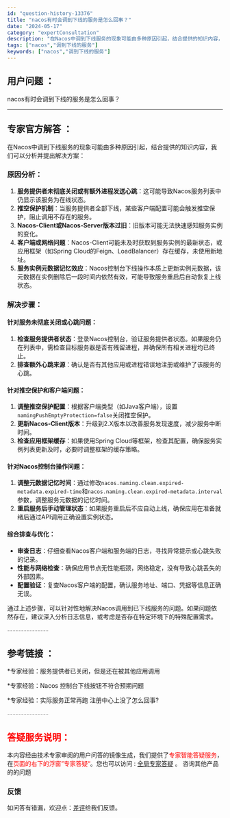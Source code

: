 ```yaml
---
id: "question-history-13376"
title: "nacos有时会调到下线的服务是怎么回事？"
date: "2024-05-17"
category: "expertConsultation"
description: "在Nacos中调到下线服务的现象可能由多种原因引起，结合提供的知识内容，我们可以分析并提出解决方案：### 原因分析：1. **服务提供者未彻底关闭或有额外进程发送心跳**：这可能导致Nacos服务列表中仍显示该服务为在线状态。2. **推空保护机制**：当服务提供者全部下线，某些客户端配置可能会触"
tags: ["nacos","调到下线的服务"]
keywords: ["nacos","调到下线的服务"]
---
```


## 用户问题 ： 
 nacos有时会调到下线的服务是怎么回事？  

---------------
## 专家官方解答 ：

在Nacos中调到下线服务的现象可能由多种原因引起，结合提供的知识内容，我们可以分析并提出解决方案：

### 原因分析：

1. **服务提供者未彻底关闭或有额外进程发送心跳**：这可能导致Nacos服务列表中仍显示该服务为在线状态。
2. **推空保护机制**：当服务提供者全部下线，某些客户端配置可能会触发推空保护，阻止调用不存在的服务。
3. **Nacos-Client或Nacos-Server版本过旧**：旧版本可能无法快速感知服务实例的变化。
4. **客户端或网络问题**：Nacos-Client可能未及时获取到服务实例的最新状态，或应用框架（如Spring Cloud的Feign、LoadBalancer）存在缓存，未使用新地址。
5. **服务实例元数据记忆效应**：Nacos控制台下线操作本质上更新实例元数据，该元数据在实例删除后一段时间内依然有效，可能导致服务重启后自动恢复上线状态。

### 解决步骤：

#### 针对服务未彻底关闭或心跳问题：

1. **检查服务提供者状态**：登录Nacos控制台，验证服务提供者状态。如果服务仍在列表中，需检查目标服务器是否有残留进程，并确保所有相关进程均已终止。
2. **排查额外心跳来源**：确认是否有其他应用或进程错误地注册或维护了该服务的心跳。

#### 针对推空保护和客户端问题：

1. **调整推空保护配置**：根据客户端类型（如Java客户端），设置`namingPushEmptyProtection=false`关闭推空保护。
2. **更新Nacos-Client版本**：升级到2.X版本以改善服务发现速度，减少服务中断时间。
3. **检查应用框架缓存**：如果使用Spring Cloud等框架，检查其配置，确保服务实例列表更新及时，必要时调整框架的缓存策略。

#### 针对Nacos控制台操作问题：

1. **调整元数据记忆时间**：通过修改`nacos.naming.clean.expired-metadata.expired-time`和`nacos.naming.clean.expired-metadata.interval`参数，调整服务元数据的记忆时间。
2. **重启服务后手动管理状态**：如果服务重启后不应自动上线，确保应用在准备就绪后通过API调用正确设置实例状态。

#### 综合排查与优化：

- **审查日志**：仔细查看Nacos客户端和服务端的日志，寻找异常提示或心跳失败的记录。
- **性能与网络检查**：确保应用节点无性能瓶颈，网络稳定，没有导致心跳丢失的外部因素。
- **配置验证**：复查Nacos客户端的配置，确认服务地址、端口、凭据等信息正确无误。

通过上述步骤，可以针对性地解决Nacos调用到已下线服务的问题。如果问题依然存在，建议深入分析日志信息，或考虑是否存在特定环境下的特殊配置需求。


<font color="#949494">---------------</font> 


## 参考链接 ：

*专家经验：服务提供者已关闭，但是还在被其他应用调用 
 
 *专家经验：Nacos 控制台下线按钮不符合预期问题 
 
 *专家经验：实际服务正常再跑 注册中心上没了怎么回事? 


 <font color="#949494">---------------</font> 
 


## <font color="#FF0000">答疑服务说明：</font> 

本内容经由技术专家审阅的用户问答的镜像生成，我们提供了<font color="#FF0000">专家智能答疑服务</font>，在<font color="#FF0000">页面的右下的浮窗”专家答疑“</font>。您也可以访问 : [全局专家答疑](https://answer.opensource.alibaba.com/docs/intro) 。 咨询其他产品的的问题

### 反馈
如问答有错漏，欢迎点：[差评](https://ai.nacos.io/user/feedbackByEnhancerGradePOJOID?enhancerGradePOJOId=13874)给我们反馈。
